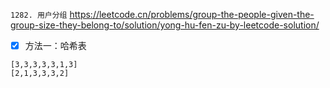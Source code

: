 
`1282. 用户分组` https://leetcode.cn/problems/group-the-people-given-the-group-size-they-belong-to/solution/yong-hu-fen-zu-by-leetcode-solution/
- [x] 方法一：哈希表

```
[3,3,3,3,3,1,3]
[2,1,3,3,3,2]
```
